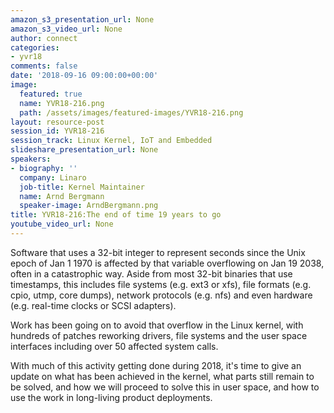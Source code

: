 ```yaml
---
amazon_s3_presentation_url: None
amazon_s3_video_url: None
author: connect
categories:
- yvr18
comments: false
date: '2018-09-16 09:00:00+00:00'
image:
  featured: true
  name: YVR18-216.png
  path: /assets/images/featured-images/YVR18-216.png
layout: resource-post
session_id: YVR18-216
session_track: Linux Kernel, IoT and Embedded
slideshare_presentation_url: None
speakers:
- biography: ''
  company: Linaro
  job-title: Kernel Maintainer
  name: Arnd Bergmann
  speaker-image: ArndBergmann.png
title: YVR18-216:The end of time 19 years to go
youtube_video_url: None
---
```


Software that uses a 32-bit integer to represent seconds since the Unix epoch of Jan 1 1970 is affected by that variable overflowing on Jan 19 2038, often in a catastrophic way. Aside from most 32-bit binaries that use timestamps, this includes file systems (e.g. ext3 or xfs), file formats (e.g. cpio, utmp, core dumps), network protocols (e.g. nfs) and even hardware (e.g. real-time clocks or SCSI adapters).

Work has been going on to avoid that overflow in the Linux kernel, with hundreds of patches reworking drivers, file systems and the user space interfaces including over 50 affected system calls.

With much of this activity getting done during 2018, it's time to give an update on what has been achieved in the kernel, what parts still remain to be solved, and how we will proceed to solve this in user space, and how to use the work in long-living product deployments.